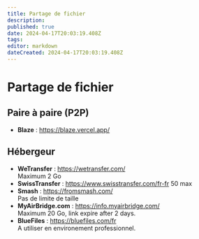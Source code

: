 ```yaml
---
title: Partage de fichier
description: 
published: true
date: 2024-04-17T20:03:19.408Z
tags: 
editor: markdown
dateCreated: 2024-04-17T20:03:19.408Z
---
```


# Partage de fichier

## Paire à paire (P2P)

- **Blaze** : <https://blaze.vercel.app/>

## Hébergeur

- **WeTransfer** : <https://wetransfer.com/>  
Maximum 2 Go
- **SwissTransfer** :
<https://www.swisstransfer.com/fr-fr> 
50 max
- **Smash** : <https://fromsmash.com/>  
Pas de limite de taille
- **MyAirBridge.com** : <https://info.myairbridge.com/>  
Maximum 20 Go, link expire after 2 days.
- **BlueFiles** : <https://bluefiles.com/fr>  
A utiliser en environement professionnel.
